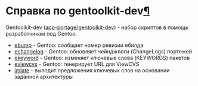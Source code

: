 # Справка по gentoolkit-dev[¶](#Справка-по-gentoolkit-dev)

Gentoolkit-dev ([app-portage/gentoolkit-dev](/packages/app-portage/gentoolkit-dev)) - набор скриптов в помощь разработчикам под Gentoo.

* [ebump](.html) - Gentoo: сообщает номер ревизии ебилда
* [echangelog](.html) - Gentoo: обновляет чейнджлоги (ChangeLogs) портежей
* [ekeyword](.html) - Gentoo: изменяет ключевые слова (KEYWORDS) пакетов
* [eviewcvs](.html) - Gentoo: генерирует URL для ViewCVS
* [imlate](.html) - выводит предложения ключевых слов на основании заданной архитектуры